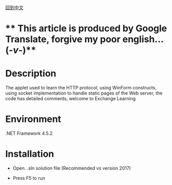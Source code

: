 [回到中文](https://github.com/EldarYu/SimpleWebServer)

# ** This article is produced by Google Translate, forgive my poor english...  (-*v*-)**

# Description

The applet used to learn the HTTP protocol, using WinForm constructs, using socket implementation to handle static pages of the Web server, the code has detailed comments, welcome to Exchange Learning

# Environment

.NET Framework 4.5.2

# Installation

* Open. .sln solution file (Recommended vs version 2017)

* Press F5 to run